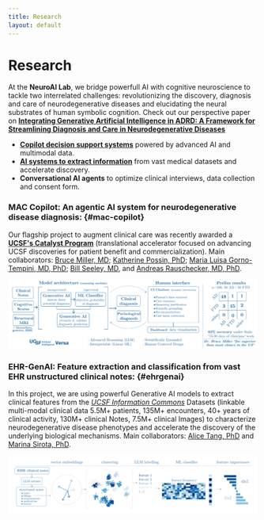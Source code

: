 ```yaml
---
title: Research
layout: default
---
```


# Research

<!-- <div style="text-align: center">
↻ **Insights from neuroscience** help us power our AI systems, which recursively help us better understand the brain ↺
</div> -->

At the **NeuroAI Lab**, we bridge powerfull AI with cognitive neuroscience to tackle two interrelated challenges: revolutionizing the discovery, diagnosis and care of neurodegenerative diseases and elucidating the neural substrates of human symbolic cognition. Check out our perspective paper on **[Integrating Generative Artificial Intelligence in ADRD: A Framework for Streamlining Diagnosis and Care in Neurodegenerative Diseases](https://arxiv.org/abs/2502.06842)**

- **[Copilot decision support systems](#mac-copilot)** powered by advanced AI and multimodal data. 
- **[AI systems to extract information](#ehrgenai)** from vast medical datasets and accelerate discovery. 
- **Conversational AI agents** to optimize clinical interviews, data collection and consent form.

### MAC Copilot: An agentic AI system for ​neurodegenerative disease diagnosis: {#mac-copilot}
Our flagship project to augment clinical care was recently awarded a [**UCSF's Catalyst Program**](https://innovation.ucsf.edu/2025-catalyst-awardees) (translational accelerator focused on advancing UCSF discoveries for patient benefit and commercialization). Main collaborators: [Bruce Miller, MD](https://profiles.ucsf.edu/bruce.miller); [Katherine Possin, PhD](https://profiles.ucsf.edu/katherine.possin); [Maria Luisa Gorno-Tempini, MD, PhD](https://profiles.ucsf.edu/marilu.gornotempini); [Bill Seeley, MD](https://profiles.ucsf.edu/bill.seeley), and [Andreas Rauschecker, MD, PhD](https://profiles.ucsf.edu/andreas.rauschecker). 

<div class="container">
<img src="/figures/mac_copilot_website.png" alt="MAC Copilot">
</div>

### EHR-GenAI: Feature extraction and classification from vast EHR unstructured clinical notes: {#ehrgenai}
In this project, we are using powerful Generative AI models to extract clinical features from the [*UCSF Information Commons*](https://informationcommons.ucsf.edu/) Datasets (linkable multi-modal clinical data 5.5M+ patients, 135M+ encounters, 40+ years of clinical activity, 130M+ clinical Notes, 7.5M+ clinical Images) to characterize neurodegenerative disease phenotypes and accelerate the discovery of the underlying biological mechanisms. Main collaborators: [Alice Tang, PhD](https://scholar.google.com/citations?user=04E4XeUAAAAJ&hl=en) and [Marina Sirota, PhD](https://profiles.ucsf.edu/marina.sirota). 

<div class="container">
<img src="/figures/note_extractions.png" alt="MAC Copilot">
</div>







<!--                                                                                                                                             
                                                                                    ░░          ░                                                     
                                                            ░            ░░      ░░▒      ░░░                                                        
                                                                            ░▒▒▒░  ░     ░░░░                                                         
                                                                            ░           ░░       ░░▒░     ░                                          
                                                        ░░░░░           ░░░               ░░       ░                                                   
                                                ░   ░░░               ▒▒               ░░                      ░░                                     
                                        ░                   ░░                     ░        ░      ░░░░     ░▒▒                                      
                                        ░   ░░               ░░      ░░░░░░    ░░▒░                 ▒░░▒                                              
                                            ░        ░      ░░    ░░▓▒  ░ ░░░▒▒░                 ░   ░░             ░░░                              
                                    ░░░     ░░░            ▒░    ░         ░▒       ░░░░░░░▒▒░            ░░░░░░░                                   
                                    ░▒▒░  ░░░ ░░▒▓▓░  ░       ░░              ░░        ░▒▓░                   ░░▒░                                    
                                ░░░░      ▒░        ░▒░      ░░             ░░░        ░░                 ░               ░░                          
                            ░░▒▒░░░                ░▒░░░    ▒▒░▒░       ░▒▒▒▒▒▒     ░                 ░▒                                            
                            ▒▒▒  ░▒▓▒░░░░             ▒▓▒▒▒░▒▒░        ░▒▒▓░       ░▒                  ░░            ░▒▒░░                           
                            ░░▒░     ░░░░░░░░░          ░▓▓         ░▒▒         ░▒▓         ░   ░     ░░                 ░                          
                            ░░   ░░░░    ▒▓▓▓█▓▒▒░░        ░    ░▒░  ░▒    ░░░▒▒▒▒▓▓▓        ░▒░        ░▒       ░        ░  ░░                       
                            ░░ ░▒░ ░▒▒░▒▒      ░░▒▒░     ░░░   ░▒▒░░░            ▓█   ░░░░░░▒▒     ░░░░▒▒   ░░░ ░░ ░░ ▒▒░░   ░                       
                            ░ ░░▒▒       ▒░ ░░░░         ░░▒▒░    ░▒░░░           ░░▒   ░▒▒▒░▒▓▒   ░░░▒▒░▒    ░░▒░░    ▒    ░                          
                            ░▒▒▒░░░░       ░▒▒░        ░░▒▓▓▒     ▒▒▒░  ░░  ░░░▒▒░░▒░  ░░░▒▒▓▓░  ░░░▒░░░▒░ ░░ ░░      ░    ░░  ░   ░                  
                            ░▒▓░   ▓▒░                ░░▒▒▓▓█▓     ░▒▓  ░░░░░░░▒█░░░▒▒░░░░░░▒▓▓░ ░░░▒░ ░░▓  ░░░░▒░ ░ ░▓░░ ░ ░░░░ ░                     
                        ░░    ░▒▒░░   ░     ░░░░░▒▒▒▒████░ ░     ░▒ ░░░▒▒▒░░▒▓▒░░░  ░░░▒▒▒▓▒▒░▒░░░░░░▒▓░░░░░░ ░▒▓▓▓░░░▒░░░░░  ░░▒░                  
                        ░░░░░░░    ░░░░░░░░░▒▒▒▓████░░░ ░  ░░   ░░▒░░░░░░░░░░▒▓▒░░░░░░░░▒▓▓    ░░░░░░▒▓░░░     ░    ░▒▒░   ░  ░  ░                  
                        ▒░░▒▓░░░▒░░  ░░▒▒▒▓▓██▒░░░    ░░░ ░▒░ ░░░░▒░░░░░░░░▒▒▒▓█████▓▓▓██░     ░░░░░░▓▓░░   ░░░░░░░░░▓▒░ ░░  ░░  ░                  
                        ▒░░░░░░░░▒░░░░░░░▓░   ░▒░░░ ░░▒░▒░░░▒░░░░░▒█▒░░░▒▒▒▓▓██▒░░░░▒░░░░   ░░░░░░░░▒▓▒▒░░░░░░▒░░░░░▒▓▒░░░  ░ ░  ░░                 
                        ░░░░░▒░░░░▒▒▒░░▒▓▒▒░░   ▒▒░░░▒▓▒▒░░░▒▒░░░▒▒▓█░░░▒▒▓█░     ░░▒▒░  ░░░░░░░░░░▒█▒░ ▒▒░░▒▒░░░░░▒░▒▒░░░░░ ░  ░░                  
                            ░░░▒▒▒▒▒░░░▓▓██▓░░░░░░░░░░░░▒█▓▓▓░░▒▒░░░▒▒▓▒░▒▒█▓░               ░░▒▒▒░░▒▓█▓░░ ░░░▒▓▒▒▓▓▓▓░░▒▓▒░░░░░▒▓▓▒▒▒▒░               
                            ░░░ ▒▒▒▓▓▓▓█▒░░▒░░░▒▒▒░░░░░▓████░░░░░░░▒▓▓▓▓█░                ░░░░░░▒▒▓█▓▒░░░░░░░░░░░░▒▓▓░░░▒▓▒▒░░░   ░░                   
                            ░░░░░░░░░░▒░  ░░▒░░▒▒▓▓▓▓▒▒▓████▓▓▓▒▒▒▒▓▓██▒░     ░░░░░░ ░░░░░░░░░░░░██▓▒░░░░░░░░░░░▒▓▒░░░░░▒▒▒░░░                        
                            ░░░░░░░░░▒▒░░░░░░░░▒▒▒▓▓█████▓▒░░░░▒▓████▒░░░░░░░░░░░░░░░░░░░░░░░░▓█▓█▒░░░░░░░░░░░░▒░░▒░░ ▒▒▒░░░  ░░░░                   
                                ░░▒░░░░░░▒▒░░░░▒▒▒▒▒▒▓▓██▒░░  ░░░░▒▓▒░   ░▒▒░░░░░░░░░▓███▓▓▒▒▒░░░░░▓▒░░░░░░░░░░░░░▒▓▒░░▒▒░░░░ ░▒▒▒▒░░                  
                                ░░░▒░░░░░░▒▒▓▓▓▓▒▒▒▒▓▓▓░░  ░▒▒▒▒▒░░      ░░▒▒████▓▒░░░░░░░░░░░░░░▒███▓▓▓▓▓▓▓▓▒▓█▓▒▒░▒▒▒░░░░  ░░░░░  ░▒░               
                                    ░░░░░░░░░▒▒▒▒▒▓▓▓░ ░░░░░▒▓▒ ░░░░  ░░░░░░▒▒▓▓░░░░░░░░░░░░░░░▒█▓▓░░░░░░░░░░░░░▒▒░░░░░░░░░  ░                        
                                                    ░░░░░░▒▓█░  ░░░░░░░░░░░░░░▒▒▓▒░░░░▒▒▒▒▒▓▓▓▓▒▒░░▒░░░░░░░░░░░ ▓░░░░░░░▒▒▒░░                         
                                                    ░░░░░░▒▓▓░░░░░░▒░░▒░░░▒▒░░░░▒▓ ░░░▓▒░░▒░░░░░░░░░░░░░▒▒▒▒░░░ ░░▒▒▒▒░░░░     ░░░░░                   
                                                    ░░░░▒▒▒▓▒░░░░░░▒▒▒▒░░▒▒░░░░░░▓░░░░░░░▒▒▓▒░░░▓▓█▓▓▓▓▓▒░░░░░░  ▒▒░░░░░▒▒▒▒▒░░  ░░                    
                                                ░░░░░░░░▒░░░▒▒▒▒▒▒▓░░░░░░░░░░░▒░░░░░░░░░░░▒▒▒▒▒▒▒▒░░░░░░░░░ ░░▒░░░░░░░░░░░                          
                                                    ░░░░░░░▒░░░░▒▒▓░░░▒░░░░░░░░░░▒░░░░░░░░░░░░░░░░░░░░░░░░░░ ░░░░░░░░░░░░░                             
                                                    ░░░░░░░░░░░░ ░░░░░░▒▒░░░▒▒▒▒░░░▓▒░░░░▒▒▒▓▓▒░▒░░░░░▓█████▓▓▓▓▓▓▒░░░░░░░░░                          
                                                    ▒▒░░░░░░░░░░░░░░░░░░▒▓▓▒░░░░▒░░░░░░░░░░░░░░░░▒▓▓█▓█▓▓▓▓▓▒▒▒▒▒▒▒▒░░▒░░░                           
                                                    ░░░░░░░░▒░░░░░░▒▒▒▒▒▓▒░░▒░░░░░░░░  ▒▓████████████▓▓▓▒▒▒▒▒▒▒░▒▒▒▒░░░░░                            
                                                        ▒░░░░░▒▒▒░░░░░░░▒▓░░░░░░░░       ███▓█▓▓▓▓████▓▒▒▒▒░░▒▒▒▒▒▓▒░░░░░                             
                                                            ░░░▒▒░▒░░░░░▒▒░░░░            ▓▓▓▓█▓▓▒▒▒▒▒▒▒▒▒▒▒▒▒▒▒▒░░░░░                                
                                                                    ░░▒░                   ▒█▓▓▓▓▒▒▒▒▒▒▒▒▒▒░▒▒░░▒▒▒░                                   
                                                                                            ░  ▓▒▒▒▒▒▒▒▒░▒▒▒▒                                        
                                                                                                ▓██▓▒░                                              
                                                                                                    █▓▒                                               
                                                                                                                                             -->
                                                                                                                                            
                                                                                                                                            
                                                                                                                                            
                                                                                                                                           
                                                                                                                                           
                                                                                                                                           
                                                                                                                                           
